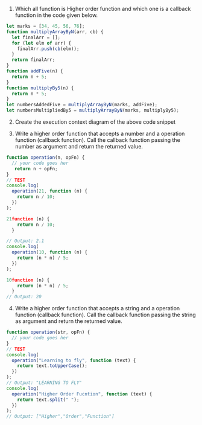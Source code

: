 
1. Which all function is Higher order function and which one is a callback function in the code given below.

```js
let marks = [34, 45, 56, 76];
function multiplyArrayByN(arr, cb) {
  let finalArr = [];
  for (let elm of arr) {
    finalArr.push(cb(elm));
  }
  return finalArr;
}
function addFive(n) {
  return n + 5;
}
function multiplyBy5(n) {
  return n * 5;
}
let numbersAddedFive = multiplyArrayByN(marks, addFive);
let numbersMultipliedBy5 = multiplyArrayByN(marks, multiplyBy5);
```

2. Create the execution context diagram of the above code snippet 

3. Write a higher order function that accepts a number and a operation function (callback function). Call the callback function passing the number as argument and return the returned value.

```js
function operation(n, opFn) {
  // your code goes her
   return n + opFn;
}
// TEST
console.log(
  operation(21, function (n) {
    return n / 10;
  })
);

21function (n) {
    return n / 10;
  }

// Output: 2.1
console.log(
  operation(10, function (n) {
    return (n * n) / 5;
  })
);

10function (n) {
    return (n * n) / 5;
  }
// Output: 20
```

4. Write a higher order function that accepts a string and a operation function (callback function). Call the callback function passing the string as argument and return the returned value.

```js
function operation(str, opFn) {
  // your code goes her
}
// TEST
console.log(
  operation("Learning to fly", function (text) {
    return text.toUpperCase();
  })
);
// Output: "LEARNING TO FLY"
console.log(
  operation("Higher Order Fucntion", function (text) {
    return text.split(" ");
  })
);
// Output: ["Higher","Order","Function"]
```


